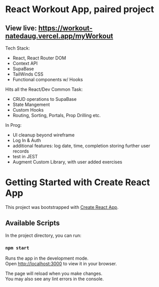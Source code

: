 # React Workout App, paired project
## View live: https://workout-natedaug.vercel.app/myWorkout
Tech Stack:
- React, React Router DOM
- Context API
- SupaBase
- TailWinds CSS
- Functional components w/ Hooks

Hits all the React/Dev Common Task:
- CRUD operations to SupaBase
- State Mangement
- Custom Hooks
- Routing, Sorting, Portals, Prop Drilling etc.

In Prog:
- UI cleanup beyond wireframe
- Log In & Auth
- additional features: log date, time, completion storing further user records
- test in JEST
- Augment Custom Library, with user added exercises


# Getting Started with Create React App

This project was bootstrapped with [Create React App](https://github.com/facebook/create-react-app).

## Available Scripts

In the project directory, you can run:

### `npm start`

Runs the app in the development mode.\
Open [http://localhost:3000](http://localhost:3000) to view it in your browser.

The page will reload when you make changes.\
You may also see any lint errors in the console.
